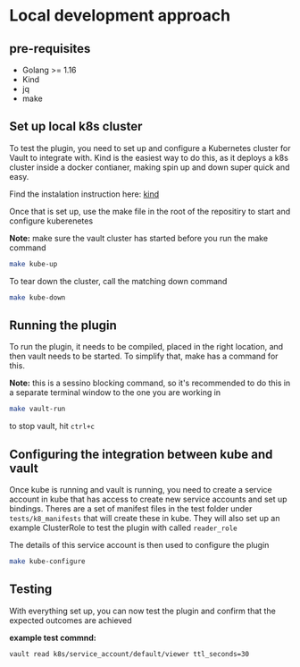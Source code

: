 # Local development approach

## pre-requisites

- Golang >= 1.16
- Kind
- jq
- make

## Set up local k8s cluster

To test the plugin, you need to set up and configure a Kubernetes cluster for Vault to integrate with. Kind is the easiest way to do this, as it deploys a k8s cluster inside a docker contianer, making spin up and down super quick and easy.

Find the instalation instruction here: [kind](https://kind.sigs.k8s.io/docs/user/quick-start/#installation)

Once that is set up, use the make file in the root of the repositiry to start and configure kuberenetes

**Note:** make sure the vault cluster has started before you run the make command

```sh
make kube-up
```

To tear down the cluster, call the matching down command

```sh
make kube-down
```

## Running the plugin

To run the plugin, it needs to be compiled, placed in the right location, and then vault needs to be started. To simplify that, make has a command for this.

**Note:** this is a sessino blocking command, so it's recommended to do this in a separate terminal window to the one you are working in

```sh
make vault-run
```

to stop vault, hit `ctrl+c`

## Configuring the integration between kube and vault

Once kube is running and vault is running, you need to create a service account in kube that has access to create new service accounts and set up bindings. Theres are a set of manifest files in the test folder under `tests/k8_manifests` that will create these in kube. They will also set up an example ClusterRole to test the plugin with called `reader_role`

The details of this service account is then used to configure the plugin

```sh
make kube-configure
```
## Testing

With everything set up, you can now test the plugin and confirm that the expected outcomes are achieved

**example test commnd:**
```sh
vault read k8s/service_account/default/viewer ttl_seconds=30 
```